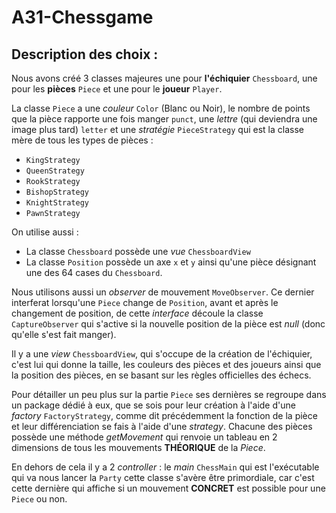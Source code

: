 # A31-Chessgame 

## Description des choix : 
Nous avons créé 3 classes majeures une pour **l'échiquier** `Chessboard`,
une pour les **pièces** `Piece` et une pour le **joueur** `Player`.

La classe `Piece` a une *couleur* `Color` (Blanc ou Noir), 
le nombre de points que la pièce rapporte une fois manger `punct`, 
une *lettre* (qui deviendra une image plus tard) `letter`
et une *stratégie* `PieceStrategy` qui est la classe mère de tous les types de pièces :
- `KingStrategy`
- `QueenStrategy`
- `RookStrategy`
- `BishopStrategy`
- `KnightStrategy`
- `PawnStrategy`

On utilise aussi :
 - La classe `Chessboard` possède une *vue* `ChessboardView`
 - La classe `Position` possède un axe `x` et `y` ainsi qu'une pièce désignant une des 64 cases du `Chessboard`.
 
Nous utilisons aussi un *observer* de mouvement `MoveObserver`. Ce dernier interferat lorsqu'une `Piece` change de `Position`, 
avant et après le changement de position, de cette *interface* découle la classe `CaptureObserver` 
qui s'active si la nouvelle position de la pièce est *null* (donc qu'elle s'est fait manger).

Il y a une *view* `ChessboardView`, qui s'occupe de la création de l'échiquier, c'est lui qui donne 
la taille, les couleurs des pièces et des joueurs ainsi que la position des pièces, en se basant 
sur les règles officielles des échecs.

Pour détailler un peu plus sur la partie `Piece` ses dernières se regroupe dans un package dédié à eux, 
que se sois pour leur création à l'aide d'une *factory* `FactoryStrategy`, comme dit précédemment la fonction 
de la pièce et leur différenciation se fais à l'aide d'une *strategy*. Chacune des pièces possède une méthode 
*getMovement* qui renvoie un tableau en 2 dimensions de tous les mouvements **THÉORIQUE** de la *Piece*.

En dehors de cela il y a 2 *controller* : le *main* `ChessMain` qui est l'exécutable qui va nous lancer la `Party`
cette classe s'avère être primordiale, car c'est cette dernière qui affiche si un mouvement **CONCRET** est possible pour une `Piece` ou non.
 
